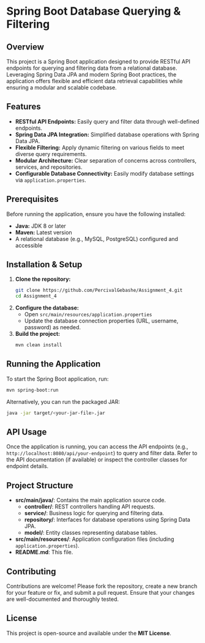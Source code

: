 # Spring Boot Database Querying & Filtering

## Overview
This project is a Spring Boot application designed to provide RESTful API endpoints for querying and filtering data from a relational database. Leveraging Spring Data JPA and modern Spring Boot practices, the application offers flexible and efficient data retrieval capabilities while ensuring a modular and scalable codebase.

## Features
- **RESTful API Endpoints:** Easily query and filter data through well-defined endpoints.
- **Spring Data JPA Integration:** Simplified database operations with Spring Data JPA.
- **Flexible Filtering:** Apply dynamic filtering on various fields to meet diverse query requirements.
- **Modular Architecture:** Clear separation of concerns across controllers, services, and repositories.
- **Configurable Database Connectivity:** Easily modify database settings via `application.properties`.

## Prerequisites
Before running the application, ensure you have the following installed:
- **Java:** JDK 8 or later
- **Maven:** Latest version
- A relational database (e.g., MySQL, PostgreSQL) configured and accessible

## Installation & Setup
1. **Clone the repository:**
   ```sh
   git clone https://github.com/PercivalGebashe/Assignment_4.git
   cd Assignment_4
   ```
2. **Configure the database:**
   - Open `src/main/resources/application.properties`
   - Update the database connection properties (URL, username, password) as needed.
3. **Build the project:**
   ```sh
   mvn clean install
   ```

## Running the Application
To start the Spring Boot application, run:
```sh
mvn spring-boot:run
```
Alternatively, you can run the packaged JAR:
```sh
java -jar target/<your-jar-file>.jar
```

## API Usage
Once the application is running, you can access the API endpoints (e.g., `http://localhost:8080/api/your-endpoint`) to query and filter data. Refer to the API documentation (if available) or inspect the controller classes for endpoint details.

## Project Structure
- **src/main/java/**: Contains the main application source code.
  - **controller/**: REST controllers handling API requests.
  - **service/**: Business logic for querying and filtering data.
  - **repository/**: Interfaces for database operations using Spring Data JPA.
  - **model/**: Entity classes representing database tables.
- **src/main/resources/**: Application configuration files (including `application.properties`).
- **README.md**: This file.

## Contributing
Contributions are welcome! Please fork the repository, create a new branch for your feature or fix, and submit a pull request. Ensure that your changes are well-documented and thoroughly tested.

## License
This project is open-source and available under the **MIT License**.
